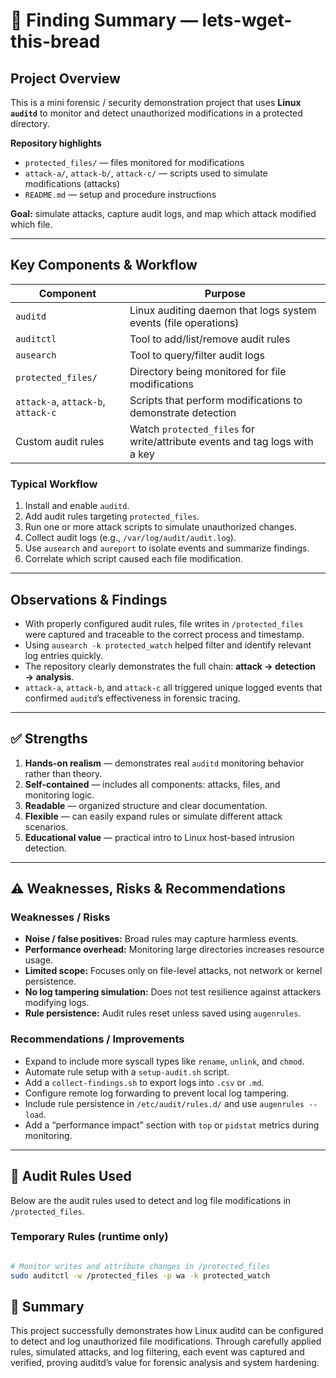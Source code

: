 # 🧠 Finding Summary — lets-wget-this-bread

## Project Overview
This is a mini forensic / security demonstration project that uses **Linux `auditd`** to monitor and detect unauthorized modifications in a protected directory.

**Repository highlights**
- `protected_files/` — files monitored for modifications  
- `attack-a/`, `attack-b/`, `attack-c/` — scripts used to simulate modifications (attacks)  
- `README.md` — setup and procedure instructions  

**Goal:** simulate attacks, capture audit logs, and map which attack modified which file.

---

## Key Components & Workflow

| Component | Purpose |
|---|---|
| `auditd` | Linux auditing daemon that logs system events (file operations) |
| `auditctl` | Tool to add/list/remove audit rules |
| `ausearch` | Tool to query/filter audit logs |
| `protected_files/` | Directory being monitored for file modifications |
| `attack-a`, `attack-b`, `attack-c` | Scripts that perform modifications to demonstrate detection |
| Custom audit rules | Watch `protected_files` for write/attribute events and tag logs with a key |

### Typical Workflow
1. Install and enable `auditd`.  
2. Add audit rules targeting `protected_files`.  
3. Run one or more attack scripts to simulate unauthorized changes.  
4. Collect audit logs (e.g., `/var/log/audit/audit.log`).  
5. Use `ausearch` and `aureport` to isolate events and summarize findings.  
6. Correlate which script caused each file modification.

---

## Observations & Findings

- With properly configured audit rules, file writes in `/protected_files` were captured and traceable to the correct process and timestamp.  
- Using `ausearch -k protected_watch` helped filter and identify relevant log entries quickly.  
- The repository clearly demonstrates the full chain: **attack → detection → analysis**.  
- `attack-a`, `attack-b`, and `attack-c` all triggered unique logged events that confirmed `auditd`’s effectiveness in forensic tracing.

---

## ✅ Strengths

1. **Hands-on realism** — demonstrates real `auditd` monitoring behavior rather than theory.  
2. **Self-contained** — includes all components: attacks, files, and monitoring logic.  
3. **Readable** — organized structure and clear documentation.  
4. **Flexible** — can easily expand rules or simulate different attack scenarios.  
5. **Educational value** — practical intro to Linux host-based intrusion detection.

---

## ⚠️ Weaknesses, Risks & Recommendations

### Weaknesses / Risks
- **Noise / false positives:** Broad rules may capture harmless events.  
- **Performance overhead:** Monitoring large directories increases resource usage.  
- **Limited scope:** Focuses only on file-level attacks, not network or kernel persistence.  
- **No log tampering simulation:** Does not test resilience against attackers modifying logs.  
- **Rule persistence:** Audit rules reset unless saved using `augenrules`.

### Recommendations / Improvements
- Expand to include more syscall types like `rename`, `unlink`, and `chmod`.  
- Automate rule setup with a `setup-audit.sh` script.  
- Add a `collect-findings.sh` to export logs into `.csv` or `.md`.  
- Configure remote log forwarding to prevent local log tampering.  
- Include rule persistence in `/etc/audit/rules.d/` and use `augenrules --load`.  
- Add a “performance impact” section with `top` or `pidstat` metrics during monitoring.

---

## 🧾 Audit Rules Used

Below are the audit rules used to detect and log file modifications in `/protected_files`.

### Temporary Rules (runtime only)
```bash

# Monitor writes and attribute changes in /protected_files
sudo auditctl -w /protected_files -p wa -k protected_watch

```

## 📎 Summary
This project successfully demonstrates how Linux auditd can be configured to detect and log unauthorized file modifications.
Through carefully applied rules, simulated attacks, and log filtering, each event was captured and verified, proving auditd’s value for forensic analysis and system hardening.
